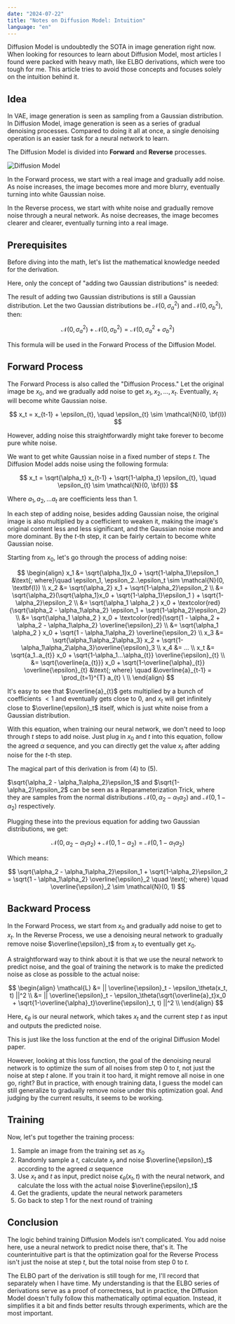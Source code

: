 ```yaml
---
date: "2024-07-22"
title: "Notes on Diffusion Model: Intuition"
language: "en"
---
```


Diffusion Model is undoubtedly the SOTA in image generation right now. When looking for resources to learn about Diffusion Model, most articles I found were packed with heavy math, like ELBO derivations, which were too tough for me. This article tries to avoid those concepts and focuses solely on the intuition behind it.

## Idea

In VAE, image generation is seen as sampling from a Gaussian distribution. In Diffusion Model, image generation is seen as a series of gradual denoising processes. Compared to doing it all at once, a single denoising operation is an easier task for a neural network to learn.

The Diffusion Model is divided into **Forward** and **Reverse** processes.

![Diffusion Model](/images/2024-07-28-diffusion.webp)

In the Forward process, we start with a real image and gradually add noise. As noise increases, the image becomes more and more blurry, eventually turning into white Gaussian noise.

In the Reverse process, we start with white noise and gradually remove noise through a neural network. As noise decreases, the image becomes clearer and clearer, eventually turning into a real image.

## Prerequisites

Before diving into the math, let's list the mathematical knowledge needed for the derivation.

Here, only the concept of "adding two Gaussian distributions" is needed:

The result of adding two Gaussian distributions is still a Gaussian distribution. Let the two Gaussian distributions be $\mathcal{N}(0, \sigma_a^2)$ and $\mathcal{N}(0, \sigma_b^2)$, then:

$$
\mathcal{N}(0,\sigma_a^2) + \mathcal{N}(0, \sigma_b^2) = \mathcal{N}(0, \sigma_a^2+\sigma_b^2)
$$

This formula will be used in the Forward Process of the Diffusion Model.

## Forward Process

The Forward Process is also called the "Diffusion Process." Let the original image be $x_0$, and we gradually add noise to get $x_1, x_2, ..., x_t$. Eventually, $x_t$ will become white Gaussian noise.

$$
x_t = x_{t-1} + \epsilon_{t}, \quad \epsilon_{t} \sim \mathcal{N}(0, \bf{I})
$$

However, adding noise this straightforwardly might take forever to become pure white noise.

We want to get white Gaussian noise in a fixed number of steps $t$. The Diffusion Model adds noise using the following formula:

$$
x_t = \sqrt{\alpha_t} x_{t-1} + \sqrt{1-\alpha_t} \epsilon_{t}, \quad \epsilon_{t} \sim \mathcal{N}(0, \bf{I})
$$

Where $a_1, a_2, ... a_t$ are coefficients less than 1.

In each step of adding noise, besides adding Gaussian noise, the original image is also multiplied by a coefficient to weaken it, making the image's original content less and less significant, and the Gaussian noise more and more dominant. By the $t$-th step, it can be fairly certain to become white Gaussian noise.

Starting from $x_0$, let's go through the process of adding noise:

$$
\begin{align}
x_1 &= \sqrt{\alpha_1}x_0 + \sqrt{1-\alpha_1}\epsilon_1 
&\text{; where}\quad \epsilon_1, \epsilon_2..\epsilon_t \sim \mathcal{N}(0, \textbf{I}) \\
x_2 &= \sqrt{\alpha_2} x_1 + \sqrt{1-\alpha_2}\epsilon_2  \\
&= \sqrt{\alpha_2}(\sqrt{\alpha_1}x_0 + \sqrt{1-\alpha_1}\epsilon_1 ) + \sqrt{1-\alpha_2}\epsilon_2 \\
&= \sqrt{\alpha_1 \alpha_2 } x_0 + \textcolor{red}{\sqrt{\alpha_2 - \alpha_1\alpha_2} \epsilon_1 + \sqrt{1-\alpha_2}\epsilon_2} \\
&= \sqrt{\alpha_1 \alpha_2 } x_0 + \textcolor{red}{\sqrt{1 - \alpha_2 + \alpha_2 - \alpha_1\alpha_2} \overline{\epsilon}_2}  \\
&= \sqrt{\alpha_1 \alpha_2 } x_0 + \sqrt{1 - \alpha_1\alpha_2} \overline{\epsilon_2}  \\
x_3 &= \sqrt{\alpha_1\alpha_2\alpha_3} x_2 + \sqrt{1-\alpha_1\alpha_2\alpha_3}\overline{\epsilon}_3 \\
x_4 &= ... \\
x_t &= \sqrt{a_1..a_{t}} x_0 + \sqrt{1-\alpha_1...\alpha_{t}} \overline{\epsilon}_{t} \\
&= \sqrt{\overline{a_{t}}} x_0 + \sqrt{1-\overline{\alpha}_{t}} \overline{\epsilon}_{t}
&\text{; where} \quad &\overline{a}_{t-1} = \prod_{t=1}^{T} a_{t} \ \\
\end{align}
$$

It's easy to see that $\overline{a}_{t}$ gets multiplied by a bunch of coefficients $<1$ and eventually gets close to 0, and $x_t$ will get infinitely close to $\overline{\epsilon}_t$ itself, which is just white noise from a Gaussian distribution.

With this equation, when training our neural network, we don't need to loop through $t$ steps to add noise. Just plug in $x_0$ and $t$ into this equation, follow the agreed $\alpha$ sequence, and you can directly get the value $x_t$ after adding noise for the $t$-th step.

The magical part of this derivation is from $(4)$ to $(5)$.

$\sqrt{\alpha_2 - \alpha_1\alpha_2}\epsilon_1$ and $\sqrt{1-\alpha_2}\epsilon_2$ can be seen as a Reparameterization Trick, where they are samples from the normal distributions $\mathcal{N}(0, \alpha_2 - \alpha_1\alpha_2)$ and $\mathcal{N}(0, 1-\alpha_2)$ respectively.

Plugging these into the previous equation for adding two Gaussian distributions, we get:

$$
\mathcal{N}(0, \alpha_2 - \alpha_1\alpha_2) + \mathcal{N}(0, 1-\alpha_2) = \mathcal{N}(0, 1 - \alpha_1\alpha_2) 
$$

Which means:

$$
\sqrt{\alpha_2 - \alpha_1\alpha_2}\epsilon_1 + \sqrt{1-\alpha_2}\epsilon_2 = \sqrt{1 - \alpha_1\alpha_2} \overline{\epsilon}_2 \quad \text{; where} \quad \overline{\epsilon}_2 \sim \mathcal{N}(0, 1)
$$

## Backward Process

In the Forward Process, we start from $x_0$ and gradually add noise to get to $x_t$. In the Reverse Process, we use a denoising neural network to gradually remove noise $\overline{\epsilon}_t$ from $x_t$ to eventually get $x_0$.

A straightforward way to think about it is that we use the neural network to predict noise, and the goal of training the network is to make the predicted noise as close as possible to the actual noise:

$$
\begin{align}
\mathcal{L} &= || \overline{\epsilon}_t - \epsilon_\theta(x_t, t) ||^2 \\
&= || \overline{\epsilon}_t - \epsilon_\theta(\sqrt{\overline{a}_t}x_0 + \sqrt{1-\overline{\alpha}_t}\overline{\epsilon}_t, t) ||^2 \\
\end{align}
$$

Here, $\epsilon_\theta$ is our neural network, which takes $x_t$ and the current step $t$ as input and outputs the predicted noise.

This is just like the loss function at the end of the original Diffusion Model paper.

However, looking at this loss function, the goal of the denoising neural network is to optimize the sum of all noises from step $0$ to $t$, not just the noise at step $t$ alone. If you train it too hard, it might remove all noise in one go, right? But in practice, with enough training data, I guess the model can still generalize to gradually remove noise under this optimization goal. And judging by the current results, it seems to be working.

## Training

Now, let's put together the training process:

1. Sample an image from the training set as $x_0$
2. Randomly sample a $t$, calculate $x_t$ and noise $\overline{\epsilon}_t$ according to the agreed $\alpha$ sequence
3. Use $x_t$ and $t$ as input, predict noise $\epsilon_\theta(x_t, t)$ with the neural network, and calculate the loss with the actual noise $\overline{\epsilon}_t$
4. Get the gradients, update the neural network parameters
5. Go back to step 1 for the next round of training

## Conclusion

The logic behind training Diffusion Models isn't complicated. You add noise here, use a neural network to predict noise there, that's it. The counterintuitive part is that the optimization goal for the Reverse Process isn't just the noise at step $t$, but the total noise from step $0$ to $t$.

The ELBO part of the derivation is still tough for me, I'll record that separately when I have time. My understanding is that the ELBO series of derivations serve as a proof of correctness, but in practice, the Diffusion Model doesn't fully follow this mathematically optimal equation. Instead, it simplifies it a bit and finds better results through experiments, which are the most important.
